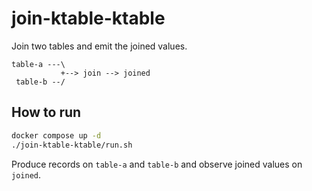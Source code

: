 # join-ktable-ktable

Join two tables and emit the joined values.

```
table-a ---\
           +--> join --> joined
 table-b --/
```

## How to run

```bash
docker compose up -d
./join-ktable-ktable/run.sh
```

Produce records on `table-a` and `table-b` and observe joined values on `joined`.
